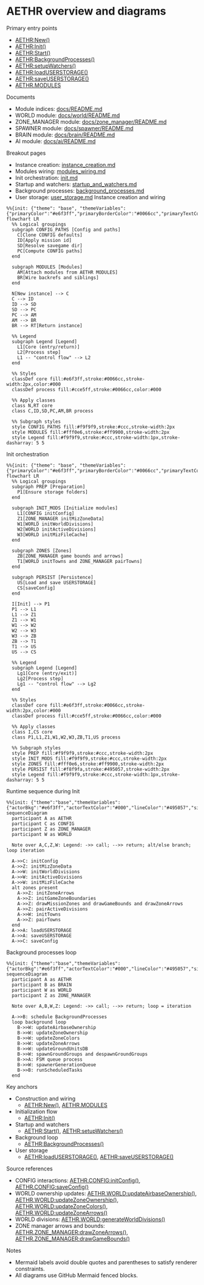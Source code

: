 # AETHR overview and diagrams

Primary entry points
- [AETHR:New()](../../dev/AETHR.lua:65)
- [AETHR:Init()](../../dev/AETHR.lua:199)
- [AETHR:Start()](../../dev/AETHR.lua:252)
- [AETHR:BackgroundProcesses()](../../dev/AETHR.lua:267)
- [AETHR:setupWatchers()](../../dev/AETHR.lua:334)
- [AETHR:loadUSERSTORAGE()](../../dev/AETHR.lua:344)
- [AETHR:saveUSERSTORAGE()](../../dev/AETHR.lua:361)
- [AETHR.MODULES](../../dev/AETHR.lua:40)

Documents
- Module indices: [docs/README.md](../README.md)
- WORLD module: [docs/world/README.md](../world/README.md)
- ZONE_MANAGER module: [docs/zone_manager/README.md](../zone_manager/README.md)
- SPAWNER module: [docs/spawner/README.md](../spawner/README.md)
- BRAIN module: [docs/brain/README.md](../brain/README.md)
- AI module: [docs/ai/README.md](../ai/README.md)

Breakout pages
- Instance creation: [instance_creation.md](./instance_creation.md)
- Modules wiring: [modules_wiring.md](./modules_wiring.md)
- Init orchestration: [init.md](./init.md)
- Startup and watchers: [startup_and_watchers.md](./startup_and_watchers.md)
- Background processes: [background_processes.md](./background_processes.md)
- User storage: [user_storage.md](./user_storage.md)
Instance creation and wiring

```mermaid
%%{init: {"theme": "base", "themeVariables": {"primaryColor":"#e6f3ff","primaryBorderColor":"#0066cc","primaryTextColor":"#000","lineColor":"#495057","textColor":"#000","fontSize":"14px"}}}%%
flowchart LR
  %% Logical groupings
  subgraph CONFIG_PATHS [Config and paths]
    C[Clone CONFIG defaults]
    ID[Apply mission id]
    SD[Resolve savegame dir]
    PC[Compute CONFIG paths]
  end

  subgraph MODULES [Modules]
    AM[Attach modules from AETHR MODULES]
    BR[Wire backrefs and siblings]
  end

  N[New instance] --> C
  C --> ID
  ID --> SD
  SD --> PC
  PC --> AM
  AM --> BR
  BR --> RT[Return instance]

  %% Legend
  subgraph Legend [Legend]
    L1[Core (entry/return)]
    L2[Process step]
    L1 -- "control flow" --> L2
  end

  %% Styles
  classDef core fill:#e6f3ff,stroke:#0066cc,stroke-width:2px,color:#000
  classDef process fill:#cce5ff,stroke:#0066cc,color:#000

  %% Apply classes
  class N,RT core
  class C,ID,SD,PC,AM,BR process

  %% Subgraph styles
  style CONFIG_PATHS fill:#f9f9f9,stroke:#ccc,stroke-width:2px
  style MODULES fill:#fff0e6,stroke:#ff9900,stroke-width:2px
  style Legend fill:#f9f9f9,stroke:#ccc,stroke-width:1px,stroke-dasharray: 5 5
```

Init orchestration

```mermaid
%%{init: {"theme": "base", "themeVariables": {"primaryColor":"#e6f3ff","primaryBorderColor":"#0066cc","primaryTextColor":"#000","lineColor":"#495057","textColor":"#000","fontSize":"14px"}}}%%
flowchart LR
  %% Logical groupings
  subgraph PREP [Preparation]
    P1[Ensure storage folders]
  end

  subgraph INIT_MODS [Initialize modules]
    L1[CONFIG initConfig]
    Z1[ZONE_MANAGER initMizZoneData]
    W1[WORLD initWorldDivisions]
    W2[WORLD initActiveDivisions]
    W3[WORLD initMizFileCache]
  end

  subgraph ZONES [Zones]
    ZB[ZONE_MANAGER game bounds and arrows]
    T1[WORLD initTowns and ZONE_MANAGER pairTowns]
  end

  subgraph PERSIST [Persistence]
    US[Load and save USERSTORAGE]
    CS[saveConfig]
  end

  I[Init] --> P1
  P1 --> L1
  L1 --> Z1
  Z1 --> W1
  W1 --> W2
  W2 --> W3
  W3 --> ZB
  ZB --> T1
  T1 --> US
  US --> CS

  %% Legend
  subgraph Legend [Legend]
    Lg1[Core (entry/exit)]
    Lg2[Process step]
    Lg1 -- "control flow" --> Lg2
  end

  %% Styles
  classDef core fill:#e6f3ff,stroke:#0066cc,stroke-width:2px,color:#000
  classDef process fill:#cce5ff,stroke:#0066cc,color:#000

  %% Apply classes
  class I,CS core
  class P1,L1,Z1,W1,W2,W3,ZB,T1,US process

  %% Subgraph styles
  style PREP fill:#f9f9f9,stroke:#ccc,stroke-width:2px
  style INIT_MODS fill:#f9f9f9,stroke:#ccc,stroke-width:2px
  style ZONES fill:#fff0e6,stroke:#ff9900,stroke-width:2px
  style PERSIST fill:#f8f9fa,stroke:#495057,stroke-width:2px
  style Legend fill:#f9f9f9,stroke:#ccc,stroke-width:1px,stroke-dasharray: 5 5
```

Runtime sequence during Init

```mermaid
%%{init: {"theme":"base","themeVariables":{"actorBkg":"#e6f3ff","actorTextColor":"#000","lineColor":"#495057","signalColor":"#0066cc","signalTextColor":"#000","fontSize":"14px"}}}%%
sequenceDiagram
  participant A as AETHR
  participant C as CONFIG
  participant Z as ZONE_MANAGER
  participant W as WORLD

  Note over A,C,Z,W: Legend: ->> call; -->> return; alt/else branch; loop iteration

  A->>C: initConfig
  A->>Z: initMizZoneData
  A->>W: initWorldDivisions
  A->>W: initActiveDivisions
  A->>W: initMizFileCache
  alt zones present
    A->>Z: initZoneArrows
    A->>Z: initGameZoneBoundaries
    A->>Z: drawMissionZones and drawGameBounds and drawZoneArrows
    A->>Z: pairActiveDivisions
    A->>W: initTowns
    A->>Z: pairTowns
  end
  A->>A: loadUSERSTORAGE
  A->>A: saveUSERSTORAGE
  A->>C: saveConfig
```

Background processes loop

```mermaid
%%{init: {"theme":"base","themeVariables":{"actorBkg":"#e6f3ff","actorTextColor":"#000","lineColor":"#495057","signalColor":"#0066cc","signalTextColor":"#000","fontSize":"14px"}}}%%
sequenceDiagram
  participant A as AETHR
  participant B as BRAIN
  participant W as WORLD
  participant Z as ZONE_MANAGER

  Note over A,B,W,Z: Legend: ->> call; -->> return; loop = iteration

  A->>B: schedule BackgroundProcesses
  loop background loop
    B->>W: updateAirbaseOwnership
    B->>W: updateZoneOwnership
    B->>W: updateZoneColors
    B->>W: updateZoneArrows
    B->>W: updateGroundUnitsDB
    B->>W: spawnGroundGroups and despawnGroundGroups
    B->>A: FSM queue process
    B->>W: spawnerGenerationQueue
    B->>B: runScheduledTasks
  end
```

Key anchors
- Construction and wiring
  - [AETHR:New()](../../dev/AETHR.lua:65), [AETHR.MODULES](../../dev/AETHR.lua:40)
- Initialization flow
  - [AETHR:Init()](../../dev/AETHR.lua:199)
- Startup and watchers
  - [AETHR:Start()](../../dev/AETHR.lua:252), [AETHR:setupWatchers()](../../dev/AETHR.lua:334)
- Background loop
  - [AETHR:BackgroundProcesses()](../../dev/AETHR.lua:267)
- User storage
  - [AETHR:loadUSERSTORAGE()](../../dev/AETHR.lua:344), [AETHR:saveUSERSTORAGE()](../../dev/AETHR.lua:361)

Source references
- CONFIG interactions: [AETHR.CONFIG:initConfig()](../../dev/CONFIG_.lua:364), [AETHR.CONFIG:saveConfig()](../../dev/CONFIG_.lua:404)
- WORLD ownership updates: [AETHR.WORLD:updateAirbaseOwnership()](../../dev/WORLD.lua:501), [AETHR.WORLD:updateZoneOwnership()](../../dev/WORLD.lua:633), [AETHR.WORLD:updateZoneColors()](../../dev/WORLD.lua:683), [AETHR.WORLD:updateZoneArrows()](../../dev/WORLD.lua:730)
- WORLD divisions: [AETHR.WORLD:generateWorldDivisions()](../../dev/WORLD.lua:1156)
- ZONE manager arrows and bounds: [AETHR.ZONE_MANAGER:drawZoneArrows()](../../dev/ZONE_MANAGER.lua:1025), [AETHR.ZONE_MANAGER:drawGameBounds()](../../dev/ZONE_MANAGER.lua:931)

Notes
- Mermaid labels avoid double quotes and parentheses to satisfy renderer constraints.
- All diagrams use GitHub Mermaid fenced blocks.